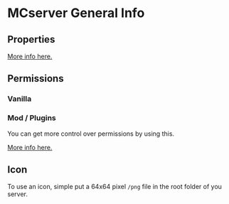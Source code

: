 # MCserver General Info

## Properties

[More info here.](./MCServer_Properties.md)

## Permissions

### Vanilla

### Mod / Plugins

You can get more control over permissions by using this.

[More info here.](./Mods&Plugins/Permissions/MCServer_Fabric_Player_roles.md)

## Icon

To use an icon, simple put a 64x64 pixel `/png` file in the root folder of you server.
